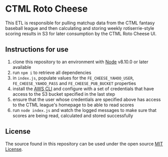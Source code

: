 CTML Roto Cheese
==============

This ETL is responsible for pulling matchup data from the CTML fantasy baseball
league and then calculating and storing weekly rotiserrie-style scoring results
in S3 for later consumption by the CTML Roto Cheese UI.

## Instructions for use
1. clone this repository to an environment with [Node][2] v8.10.0 or later
available
1. run `npm i` to retrieve all dependencies
1. in `index.js`, populate values for the `FE_CHEESE_YAHOO_USER`,
`FE_CHEESE_YAHOO_PASS` and `FE_CHEESE_PUB_BUCKET` properties
1. install the [AWS CLI][3] and configure with a set of credentials that have
access to the S3 bucket specified in the last step
1. ensure that the user whose credentials are specified above has access to the
CTML league's homepage to be able to read scores
1. run `node index.js` and watch the logged messages to make sure that scores
are being read, calculated and stored successfully

## License
The source found in this repository can be used under the open source
[MIT License][1].

[1]:./LICENSE
[2]:https://nodejs.org/en/
[3]:https://aws.amazon.com/cli/
